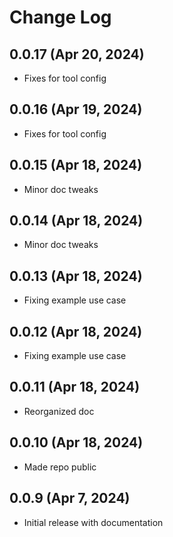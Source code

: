 # Change Log

## 0.0.17 (Apr 20, 2024)
* Fixes for tool config

## 0.0.16 (Apr 19, 2024)
* Fixes for tool config

## 0.0.15 (Apr 18, 2024)
* Minor doc tweaks

## 0.0.14 (Apr 18, 2024)
* Minor doc tweaks

## 0.0.13 (Apr 18, 2024)
* Fixing example use case

## 0.0.12 (Apr 18, 2024)
* Fixing example use case

## 0.0.11 (Apr 18, 2024)
* Reorganized doc

## 0.0.10 (Apr 18, 2024)
* Made repo public

## 0.0.9 (Apr 7, 2024)

* Initial release with documentation

